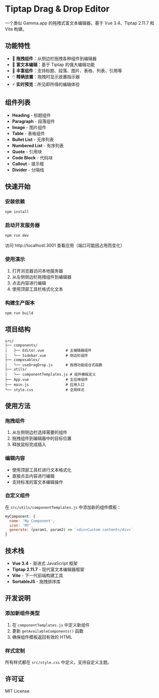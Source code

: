 # Tiptap Drag & Drop Editor

一个类似 Gamma.app 的拖拽式富文本编辑器，基于 Vue 3.4、Tiptap 2.11.7 和 Vite 构建。

## 功能特性

- 🎯 **拖拽组件**：从侧边栏拖拽各种组件到编辑器
- 📝 **富文本编辑**：基于 Tiptap 的强大编辑功能
- 🎨 **丰富组件**：支持标题、段落、图片、表格、列表、引用等
- 🖱️ **精确放置**：拖拽时显示放置指示器
- ⚡ **实时预览**：所见即所得的编辑体验

## 组件列表

- **Heading** - 标题组件
- **Paragraph** - 段落组件
- **Image** - 图片组件
- **Table** - 表格组件
- **Bullet List** - 无序列表
- **Numbered List** - 有序列表
- **Quote** - 引用块
- **Code Block** - 代码块
- **Callout** - 提示框
- **Divider** - 分隔线

## 快速开始

### 安装依赖

```bash
npm install
```

### 启动开发服务器

```bash
npm run dev
```

访问 http://localhost:3001 查看应用（端口可能因占用而变化）

### 使用演示

1. 打开浏览器访问本地服务器
2. 从左侧侧边栏拖拽组件到编辑器
3. 点击内容进行编辑
4. 使用顶部工具栏格式化文本

### 构建生产版本

```bash
npm run build
```

## 项目结构

```
src/
├── components/
│   ├── Editor.vue          # 主编辑器组件
│   └── Sidebar.vue         # 侧边栏组件
├── composables/
│   └── useDragDrop.js      # 拖拽功能组合式函数
├── utils/
│   └── componentTemplates.js # 组件模板定义
├── App.vue                 # 主应用组件
├── main.js                 # 应用入口
└── style.css               # 全局样式
```

## 使用方法

### 拖拽组件

1. 从左侧侧边栏选择需要的组件
2. 拖拽组件到编辑器中的目标位置
3. 释放鼠标完成插入

### 编辑内容

- 使用顶部工具栏进行文本格式化
- 直接点击内容进行编辑
- 支持标准的富文本编辑操作

### 自定义组件

在 `src/utils/componentTemplates.js` 中添加新的组件模板：

```javascript
myComponent: {
  name: 'My Component',
  icon: 'MY',
  generate: (param1, param2) => `<div>Custom content</div>`
}
```

## 技术栈

- **Vue 3.4** - 渐进式 JavaScript 框架
- **Tiptap 2.11.7** - 现代富文本编辑器框架
- **Vite** - 下一代前端构建工具
- **SortableJS** - 拖拽排序库

## 开发说明

### 添加新组件类型

1. 在 `componentTemplates.js` 中定义新组件
2. 更新 `getAvailableComponents()` 函数
3. 确保组件模板返回有效的 HTML

### 样式定制

所有样式都在 `src/style.css` 中定义，支持自定义主题。

## 许可证

MIT License